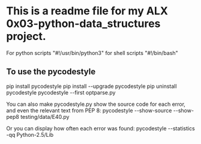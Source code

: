 # This is a readme file for my ALX 0x03-python-data_structures project.

For python scripts "#!/usr/bin/python3"
for shell scripts "#!/bin/bash"

## To use the pycodestyle
pip install pycodestyle
pip install --upgrade pycodestyle
pip uninstall pycodestyle
pycodestyle --first optparse.py

You can also make pycodestyle.py show the source code for each error, and even the relevant text from PEP 8:
pycodestyle --show-source --show-pep8 testing/data/E40.py

Or you can display how often each error was found:
pycodestyle --statistics -qq Python-2.5/Lib